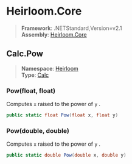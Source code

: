 # Heirloom.Core

> **Framework**: .NETStandard,Version=v2.1  
> **Assembly**: [Heirloom.Core][0]  

## Calc.Pow

> **Namespace**: [Heirloom][0]  
> **Type**: [Calc][1]  

### Pow(float, float)

Computes `x` raised to the power of `y` .

```cs
public static float Pow(float x, float y)
```

### Pow(double, double)

Computes `x` raised to the power of `y` .

```cs
public static double Pow(double x, double y)
```

[0]: ../Heirloom.Core.md
[1]: Heirloom.Calc.md
